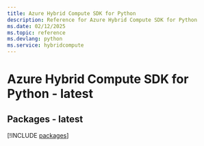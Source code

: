 ```yaml
---
title: Azure Hybrid Compute SDK for Python
description: Reference for Azure Hybrid Compute SDK for Python
ms.date: 02/12/2025
ms.topic: reference
ms.devlang: python
ms.service: hybridcompute
---
```

# Azure Hybrid Compute SDK for Python - latest
## Packages - latest
[!INCLUDE [packages](hybrid-compute-index.md)]